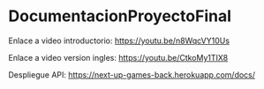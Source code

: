 # DocumentacionProyectoFinal

Enlace a video introductorio: 
https://youtu.be/n8WqcVY10Us

Enlace a video version ingles:
https://youtu.be/CtkoMy1TIX8

Despliegue API:
https://next-up-games-back.herokuapp.com/docs/
